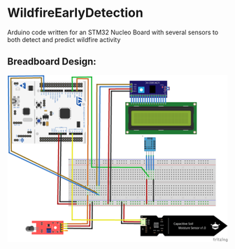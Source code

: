 # WildfireEarlyDetection
Arduino code written for an STM32 Nucleo Board with several sensors to both detect and predict wildfire activity
## Breadboard Design:
![alt text](https://github.com/Alexander5015/WildfireEarlyDetection/blob/main/WildfireDetection_Rev2_bb.png?raw=true)
